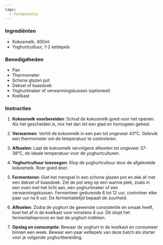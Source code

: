 ```yaml
---
tags:
  - fermentatie
---
```

### Ingrediënten

- Kokosmelk, 400ml
- Yoghurtcultuur, 1-2 eetlepels

### Benodigdheden

- Pan
- Thermometer
- Schone glazen pot
- Deksel of kaasdoek
- Yoghurtmaker of verwarmingskussen (optioneel)
- Koelkast

### Instructies

1. **Kokosmelk voorbereiden**: Schud de kokosmelk goed voor het openen. Als het gescheiden is, mix het dan tot een glad en homogeen geheel.
    
2. **Verwarmen**: Verhit de kokosmelk in een pan tot ongeveer 43°C. Gebruik een thermometer om de temperatuur te controleren.
    
3. **Afkoelen**: Laat de kokosmelk vervolgens afkoelen tot ongeveer 37-38°C, de ideale temperatuur voor de yoghurtculturen.
    
4. **Yoghurtcultuur toevoegen**: Klop de yoghurtcultuur door de afgekoelde kokosmelk. Roer goed door.
    
5. **Fermenteren**: Giet het mengsel in een schone glazen pot en dek af met een deksel of kaasdoek. Zet de pot weg op een warme plek, zoals in een oven met het licht aan, een yoghurtmaker of een verwarmingskussen. Fermenteer gedurende 6 tot 12 uur, controleer elke paar uur na 6 uur. De fermentatietijd bepaalt de zuurheid.
    
6. **Afkoelen**: Zodra de yoghurt de gewenste consistentie en smaak heeft, koel het af in de koelkast voor minstens 4 uur. Dit stopt het fermentatieproces en laat de yoghurt indikken.
    
7. **Opslag en consumptie**: Bewaar de yoghurt in de koelkast en consumeer binnen een week. Bewaar een paar eetlepels van deze batch als starter voor je volgende yoghurtbereiding.